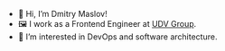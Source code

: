 - 👋 Hi, I’m Dmitry Maslov!
- 🖼️ I work as a Frontend Engineer at [UDV Group](https://udv.group/).
- 👀 I’m interested in DevOps and software architecture.
